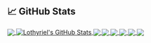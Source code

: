 ## &#x1f4c8; GitHub Stats

<a href="https://github.com/Lothyriel">
  <img align="center" src="https://github-readme-stats.vercel.app/api/top-langs/?username=Lothyriel&layout=compact&title_color=ffffff&text_color=c9cacc&icon_color=2bbc8a&bg_color=1d1f21&langs_count=8" />
</a>

<a href="https://github.com/Lothyriel">
  <img align="center" src="https://github-readme-stats.vercel.app/api?username=Lothyriel&show_icons=true&line_height=27&count_private=true&title_color=ffffff&text_color=c9cacc&icon_color=2bbc8a&bg_color=1d1f21" alt="Lothyriel's GitHub Stats" />
</a>

<!--- Repositories Highlights -->

<a href="https://github.com/Lothyriel/dotfiles">
  <img align="center" src="https://github-readme-stats.vercel.app/api/pin/?username=Lothyriel&repo=dotfiles&title_color=ffffff&text_color=c9cacc&icon_color=2bbc8a&bg_color=1d1f21" />
</a>

<a href="https://github.com/Lothyriel/LeetCode">
  <img align="center" src="https://github-readme-stats.vercel.app/api/pin/?username=Lothyriel&repo=LeetCode&title_color=ffffff&text_color=c9cacc&icon_color=2bbc8a&bg_color=1d1f21" />
</a>

<a href="https://github.com/Lothyriel/acn_r">
  <img align="center" src="https://github-readme-stats.vercel.app/api/pin/?username=Lothyriel&repo=acn_r&title_color=ffffff&text_color=c9cacc&icon_color=2bbc8a&bg_color=1d1f21" />
</a>

<a href="https://github.com/Lothyriel/BusinessCardRayTracer">
  <img align="center" src="https://github-readme-stats.vercel.app/api/pin/?username=Lothyriel&repo=BusinessCardRayTracer&title_color=ffffff&text_color=c9cacc&icon_color=2bbc8a&bg_color=1d1f21" />
</a>

<a href="https://github.com/Lothyriel/AcademiaProgramador">
  <img align="center" src="https://github-readme-stats.vercel.app/api/pin/?username=Lothyriel&repo=AcademiaProgramador&title_color=ffffff&text_color=c9cacc&icon_color=2bbc8a&bg_color=1d1f21" />
</a>

<a href="https://github.com/Lothyriel/Rech-a-Car.Core">
  <img align="center" src="https://github-readme-stats.vercel.app/api/pin/?username=Lothyriel&repo=Rech-a-Car.Core&title_color=ffffff&text_color=c9cacc&icon_color=2bbc8a&bg_color=1d1f21" />
</a>
